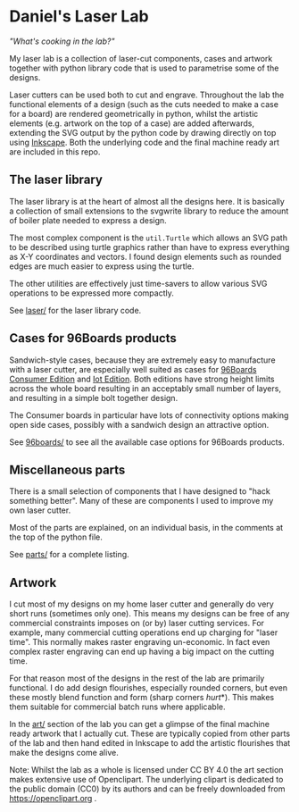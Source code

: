 Daniel's Laser Lab
==================

*"What's cooking in the lab?"*

My laser lab is a collection of laser-cut components, cases and artwork
together with python library code that is used to parametrise some of the
designs.

Laser cutters can be used both to cut and engrave. Throughout the lab
the functional elements of a design (such as the cuts needed to make a
case for a board) are rendered geometrically in python, whilst the artistic
elements (e.g. artwork on the top of a case) are added afterwards,
extending the SVG output by the python code by drawing directly on top
using [Inkscape](https://inkscape.org). Both the underlying code and the
final machine ready art are included in this repo.

The laser library
-----------------

The laser library is at the heart of almost all the designs here. It is
basically a collection of small extensions to the svgwrite library to
reduce the amount of boiler plate needed to express a design.

The most complex component is the `util.Turtle` which allows an SVG
path to be described using turtle graphics rather than have to express
everything as X-Y coordinates and vectors. I found design elements such
as rounded edges are much easier to express using the turtle.

The other utilities are effectively just time-savers to allow various
SVG operations to be expressed more compactly.

See [laser/](laser/) for the laser library code.

Cases for 96Boards products
---------------------------

Sandwich-style cases, because they are extremely easy to manufacture 
with a laser cutter, are especially well suited as cases for [96Boards 
Consumer Edition][1] and [Iot Edition][2]. Both editions have strong 
height limits across the whole board resulting in an acceptably small 
number of layers, and resulting in a simple bolt together design.

The Consumer boards in particular have lots of connectivity options
making open side cases, possibly with a sandwich design an attractive
option.

See [96boards/](96boards/) to see all the available case options for 96Boards
products.

[1]: https://www.96boards.org/products/ce/
[2]: https://www.96boards.org/products/ie/

Miscellaneous parts
-------------------

There is a small selection of components that I have designed to "hack
something better". Many of these are components I used to improve my own
laser cutter.

Most of the parts are explained, on an individual basis, in the comments
at the top of the python file.

See [parts/](parts/) for a complete listing.

Artwork
-------

I cut most of my designs on my home laser cutter and generally do very
short runs (sometimes only one). This means my designs can be free of 
any commercial constraints imposes on (or by) laser cutting services. For 
example, many commercial cutting operations end up charging for "laser 
time". This normally makes raster engraving un-economic. In fact even 
complex raster engraving can end up having a big impact on the cutting time.

For that reason most of the designs in the rest of the lab are primarily
functional. I do add design flourishes, especially rounded corners, but
even these mostly blend function and form (sharp corners *hurt**). This
makes them suitable for commercial batch runs where applicable.

In the [art/](art/) section of the lab you can get a glimpse of the final machine
ready artwork that I actually cut. These are typically copied from 
other parts of the lab and then hand edited in Inkscape to add the 
artistic flourishes that make the designs come alive.

Note: Whilst the lab as a whole is licensed under CC BY 4.0 the art
section makes extensive use of Openclipart. The underlying clipart is
dedicated to the public domain (CC0) by its authors and can be freely
downloaded from https://openclipart.org .

